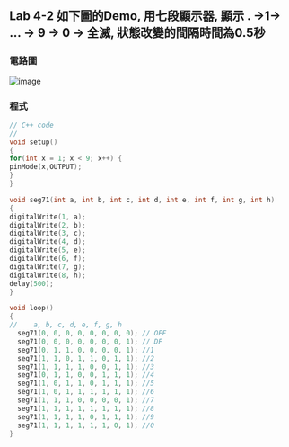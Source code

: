 ## Lab 4-2 如下圖的Demo, 用七段顯示器, 顯示 . →1→ ... → 9 → 0 → 全滅, 狀態改變的間隔時間為0.5秒
### 電路圖
![image](https://user-images.githubusercontent.com/89329121/137610514-0c867eb0-157d-4842-ba11-da718ed502fc.png)
### 程式
````C
// C++ code
//
void setup()
{
for(int x = 1; x < 9; x++) {
pinMode(x,OUTPUT);
}
}

void seg71(int a, int b, int c, int d, int e, int f, int g, int h)
{
digitalWrite(1, a);
digitalWrite(2, b);
digitalWrite(3, c);
digitalWrite(4, d);
digitalWrite(5, e);
digitalWrite(6, f);
digitalWrite(7, g);
digitalWrite(8, h);
delay(500);
}

void loop()
{
//    a, b, c, d, e, f, g, h
  seg71(0, 0, 0, 0, 0, 0, 0, 0); // OFF
  seg71(0, 0, 0, 0, 0, 0, 0, 1); // DF
  seg71(0, 1, 1, 0, 0, 0, 0, 1); //1
  seg71(1, 1, 0, 1, 1, 0, 1, 1); //2
  seg71(1, 1, 1, 1, 0, 0, 1, 1); //3
  seg71(0, 1, 1, 0, 0, 1, 1, 1); //4
  seg71(1, 0, 1, 1, 0, 1, 1, 1); //5
  seg71(1, 0, 1, 1, 1, 1, 1, 1); //6
  seg71(1, 1, 1, 0, 0, 0, 0, 1); //7
  seg71(1, 1, 1, 1, 1, 1, 1, 1); //8
  seg71(1, 1, 1, 1, 0, 1, 1, 1); //9
  seg71(1, 1, 1, 1, 1, 1, 0, 1); //0
}
````
